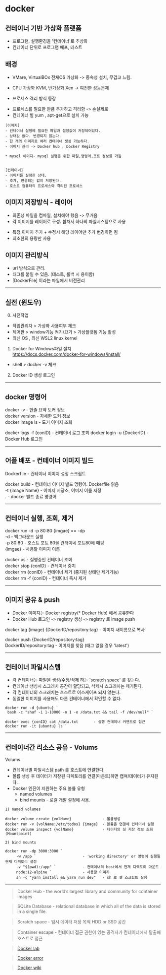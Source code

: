 # docker

## 컨테이너 기반 가상화 플랫폼

- 프로그램, 실행환경을 '컨테이너'로 추상화  
- 컨테이너 단위로 프로그램 배포, 테스트  

## 배경 
* VMare, VirtualBOx  전체OS 가상화 -> 종속성 설치, 무겁고 느림.  
* CPU 가상화 KVM, 반가상화 Xen    ->  여전한 성능문제  
 
* 프로세스 격리 방식 등장  
- 프로세스를 필요한 만큼 추가하고 격리함 -> 손실제로  
- 컨테이너 별 yum , apt-get으로 설치 가능  

```
[이미지]  
- 컨테이너 실행에 필요한 파일과 설정값이 저장되어있다.  
- 상태값 없다. 변경되지 않는다.  
- 한 개의 이미지로 여러 컨테이너 생성 가능하다.  
- 이미지 관리 -> Docker hub , Docker Registry  

* mysql 이미지- mysql 실행을 위한 파일,명령어,포트 정보를 가짐  


[컨테이너]  
- 이미지를 실행한 상태.  
- 추가, 변경되는 값이 저장된다.  
- 호스트 컴퓨터의 프로세스와 격리된 프로세스  

```

## 이미지 저장방식 - 레이어  

* 의존성 파일을 컴파일, 설치헤야 했음 -> 무거움  
* 각 이미지를 레이어로 구성. 합쳐서 하나의 파일시스템으로 사용  
- 특정 이미지 추가 + 수정시 해당 레이어만 추가 변경하면 됨   
- 최소한의 용량만 사용  
  
  
## 이미지 관리방식  
- url 방식으로 관리.   
- 태그를 붙일 수 있음. (테스트, 롤백 시 용이함)  
- [DockerFile] 이라는 파일에서 버전관리  

---
## 실전 (윈도우)  

0) 사전작업  
- 작업관리자 >  가상화 사용여부 체크  
- 제어판 > window기능 켜기/끄기 > 가상플랫폼 기능 활성  
- 최신 OS , 최신 WSL2 linux kernel  

1) Docker for Windows파일 설치  
https://docs.docker.com/docker-for-windows/install/  

- shell > docker -v 체크  
 
2) Docker ID 생성 로그인  

---
## docker 명령어

docker -v           - 한줄 요약 도커 정보    
docker version      - 자세한 도커 정보  
docker image ls     - 도커 이미지 조회  

docker logs -f {conID}                   - 컨테이너 로그 조회
docker login -u {DockerID}               - Docker Hub 로그인  

---
## 어플 배포 - 컨테이너 이미지 빌드  

Dockerfile 	        - 컨테이너 이미지 설정 스크립트  

docker build 	      - 컨테이너 이미지 빌드 명령어. Dockerfile 읽음  
  -t {image Name}	  - 이미지 저장소, 이미지 이름 지정  
.	  	              - docker 빌드 종료 명령어  

--- 
## 컨테이너 실행, 조회, 제거 

docker run -d -p 80:80 {imgae}         == -dp   
-d 	      - 백그라운드 실행  
-p 80:80	- 호스트 포트 80을 컨터이네 포트80에 매핑  
{imgae}	  - 사용할 이미지 이름

docker ps             - 실행중인 컨테이너 조회  
docker stop {conID}   - 컨테이너 중지  
docker rm {conID}     - 컨테이너 제거 (중지된 상태만 제거가능)  
docker rm -f {conID}  - 컨테이너 즉시 제거  

---  
## 이미지 공유 & push  
   
- Docker 이미지는 Docker registry(* Docker Hub) 에서 공유한다   
- Docker Hub 로그인 -> registry 생성 -> registry 로 image push   


docker tag {image} {DockerID/repository:tag} - 이미지 새이름으로 복사  

docker push {DockerID/repository:tag}   
 DockerID/repository:tag  - 이미지를 찾음 (태그 없을 경우 'latest')  

---
## 컨테이너 파일시스템

- 각 컨테이너는 파일을 생성/수정/삭제 하는 'scratch space' 를 갖는다.  
- 컨테이너 생성시 스크래치 공간이 할당되고, 삭제시 스크래치는 제거된다.
- 각 컨테이너의 스크래치는 호스트로 이스케이프 되지 않는다.
- 동일한 이미지를 사용해도 다른 컨테이너에서 확인할 수 없다.
 
```
docker run -d {ubuntu} `
 bash -c "shuf -i 1-10000 -n 1 -o /data.txt && tail -f /dev/null" `

docker exec {conID} cat /data.txt       - 실행 컨테이너 커맨드로 접근
docker run -it {ubuntu} ls `
```

---
## 컨테이너간 리소스 공유 - Volums  

Volums  
- 컨테이너별 파일시스템 path 를 호스트에 연결한다.
- 볼륨 생성 후 데이터가 저장된 디렉토리를 연결(마운트)하면 캡쳐/데이터가 유지된다.
- Docker 엔진이 지원하는 주요 볼륨 유형
  - named volumes
  - bind mounts - 로컬 개발 설정에 사용. 
```
1) named volumes

docker volume create {volName}              - 볼륨생성
docker run -v {volName:/etc/todos} {image}  - 볼륨을 연결해 컨테이너 실행
docker volume inspect {volName}             - 데이터의 실 저장 정보 조회 (Mountpoint)

2) bind mounts 

docker run -dp 3000:3000 `          
     -w /app `                     - 'working directory' or 명령이 실행될 현재 디렉토리 설정
     -v "$(pwd):/app" `            - 컨테이너의 host에서 현재 디렉토리 마운트
     node:12-alpine `              - 사용할 이미지
     sh -c "yarn install && yarn run dev"   - sh 로 셸 스크립트 실행
```


  
---
> Docker Hub - the world’s largest library and community for container images  
  
> SQLite Database - relational database in which all of the data is stored in a single file.

> Scratch space - 임시 데이터 저장 목적 HDD or SSD 공간

> Container escape - 컨테이너 접근 권한이 있는 공격자가 컨테이너에서 탈출해 호스트로 접근 

> [Docker lab](https://labs.play-with-docker.com/)  

> [Docker error](/Docs/error.md)  

> [Docker wiki](https://github.com/gracia10/docker/wiki)
